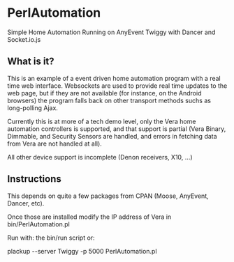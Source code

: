 PerlAutomation
==============

Simple Home Automation Running on AnyEvent Twiggy with Dancer and Socket.io.js

What is it?
-----------

This is an example of a event driven home automation program with a real time web interface.
Websockets are used to provide real time updates to the web page, but if they are not available
(for instance, on the Android browsers) the program falls back on other transport methods
suchs as long-polling Ajax.

Currently this is at more of a tech demo level, only the Vera home automation controllers is supported,
and that support is partial (Vera Binary, Dimmable, and Security Sensors are handled, and errors
in fetching data from Vera are not handled at all).  

All other device support is incomplete (Denon receivers, X10, ...)

Instructions
------------

This depends on quite a few packages from CPAN (Moose, AnyEvent, Dancer, etc).

Once those are installed modify the IP address of Vera in bin/PerlAutomation.pl

Run with: the bin/run script or:

plackup --server Twiggy -p 5000 PerlAutomation.pl

